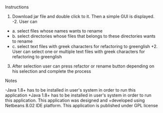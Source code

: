 Instructions 
  
  1. Download jar file and double click to it. Then a simple GUI is displayed. 
 -2. User can 
 -  a. select files whose names wants to rename
 -  b. select directories whose files that belongs to these directories wants to rename
 -  c. select text files with greek characters for refactoring to greenglish
 +2. User can select one or multiple text files with greek characters for refactoring to greenglish
  
  3. After selection user can press refactor or rename button depending on his selection and complete the process

Notes
  
 -Java 1.8+ has to be installed in user's system in order to run this application
 +Java 1.8+ has to be installed in user's system in order to run this application. This application was designed and
 +developed using Netbeans 8.02 IDE platform.
  This application is published under GPL license
